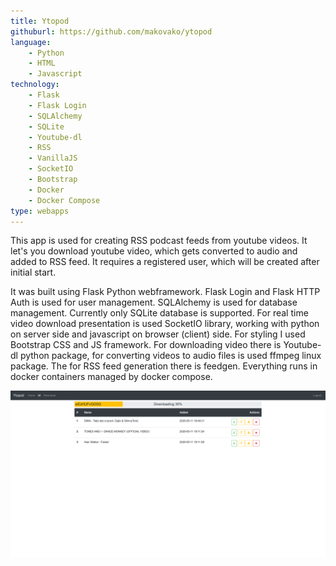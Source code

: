 ```yaml
---
title: Ytopod
githuburl: https://github.com/makovako/ytopod
language:
    - Python
    - HTML
    - Javascript
technology:
    - Flask
    - Flask Login
    - SQLAlchemy
    - SQLite
    - Youtube-dl
    - RSS
    - VanillaJS
    - SocketIO
    - Bootstrap
    - Docker
    - Docker Compose
type: webapps
---
```


This app is used for creating RSS podcast feeds from youtube videos. It let's you download youtube video, which gets converted to audio and added to RSS feed. It requires a registered user, which will be created after initial start.

It was built using Flask Python webframework. Flask Login and Flask HTTP Auth is used for user management. SQLAlchemy is used for database management. Currently only SQLite database is supported. For real time video download presentation is used SocketIO library, working with python on server side and javascript on browser (client) side. For styling I used Bootstrap CSS and JS framework. For downloading video there is Youtube-dl python package, for converting videos to audio files is used ffmpeg linux package. The for RSS feed generation there is feedgen. Everything runs in docker containers managed by docker compose.

![ytopod-screenshot](./ytopod.png)